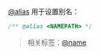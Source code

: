 [@alias](http://usejsdoc.org/tags-alias.html) 用于设置别名：

```js
/** @alias <NAMEPATH> */
```

> 相关标签：[@name](http://usejsdoc.org/tags-name.html)
